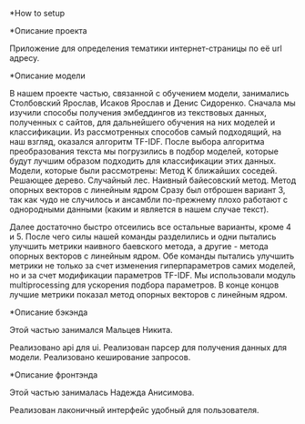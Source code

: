 *How to setup

*Описание проекта

Приложение для определения тематики интернет-страницы по её url адресу.

*Описание модели

В нашем проекте частью, связанной с обучением модели, занимались Столбовский Ярослав, Исаков Ярослав и Денис Сидоренко. Сначала мы изучили способы получения эмбеддингов из текствовых данных, полученных с сайтов, для дальнейшего обучения на них моделей и классификации. Из рассмотренных способов самый подходящий, на наш взгляд, оказался алгоритм TF-IDF. 
После выбора алгоритма преобразования текста мы погрузились в подбор моделей, которые будут лучшим образом подходить для классификации этих данных. 
Модели, которые были рассмотрены:
Метод K ближайших соседей.
Решающее дерево.
Случайный лес.
Наивный байесовский метод.
Метод опорных векторов c линейным ядром
Сразу был отброшен вариант 3, так как чудо не случилось и ансамбли по-прежнему плохо работают с однородными данными (каким и является в нашем случае текст).

Далее достаточно быстро отсеились все остальные варианты, кроме 4 и 5. После чего силы нашей команды разделились и одни пытались улучшить метрики наивного баевского метода, а другие - метода опорных векторов с линейным ядром.
Обе команды пытались улучшить метрики не только за счет изменения гиперпараметров самих моделей, но и за счет модификации параметров TF-IDF. 
Мы использовали модуль multiprocessing для ускорения подбора параметров.
В конце концов лучшие метрики показал метод опорных векторов с линейным ядром.

*Описание бэкэнда

Этой частью занимался Мальцев Никита.

Реализовано api для ui. Реализован парсер для получения данных для модели. Реализовано кеширование запросов.

*Описание фронтэнда

Этой частью занималась Надежда Анисимова. 

Реализован лаконичный интерфейс удобный для пользователя.
